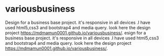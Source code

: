 # variousbusiness
Design for a business base project. it's responsive in all devices .I have used html5,css3 and bootstrap4 and media query. look here the design project
https://mdmamun0001.github.io/variousbusiness/.
esign for a business base project. it's responsive in all devices .I have used html5,css3 and bootstrap4 and media query. look here the design project
https://mdmamun0001.github.io/variousbusiness/.

